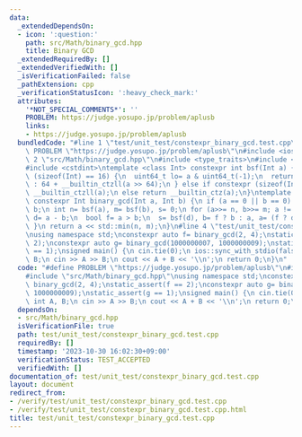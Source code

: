 ```yaml
---
data:
  _extendedDependsOn:
  - icon: ':question:'
    path: src/Math/binary_gcd.hpp
    title: Binary GCD
  _extendedRequiredBy: []
  _extendedVerifiedWith: []
  _isVerificationFailed: false
  _pathExtension: cpp
  _verificationStatusIcon: ':heavy_check_mark:'
  attributes:
    '*NOT_SPECIAL_COMMENTS*': ''
    PROBLEM: https://judge.yosupo.jp/problem/aplusb
    links:
    - https://judge.yosupo.jp/problem/aplusb
  bundledCode: "#line 1 \"test/unit_test/constexpr_binary_gcd.test.cpp\"\n#define\
    \ PROBLEM \"https://judge.yosupo.jp/problem/aplusb\"\n#include <iostream>\n#line\
    \ 2 \"src/Math/binary_gcd.hpp\"\n#include <type_traits>\n#include <algorithm>\n\
    #include <cstdint>\ntemplate <class Int> constexpr int bsf(Int a) {\n if constexpr\
    \ (sizeof(Int) == 16) {\n  uint64_t lo= a & uint64_t(-1);\n  return lo ? __builtin_ctzll(lo)\
    \ : 64 + __builtin_ctzll(a >> 64);\n } else if constexpr (sizeof(Int) == 8) return\
    \ __builtin_ctzll(a);\n else return __builtin_ctz(a);\n}\ntemplate <class Int>\
    \ constexpr Int binary_gcd(Int a, Int b) {\n if (a == 0 || b == 0) return a +\
    \ b;\n int n= bsf(a), m= bsf(b), s= 0;\n for (a>>= n, b>>= m; a != b;) {\n  Int\
    \ d= a - b;\n  bool f= a > b;\n  s= bsf(d), b= f ? b : a, a= (f ? d : -d) >> s;\n\
    \ }\n return a << std::min(n, m);\n}\n#line 4 \"test/unit_test/constexpr_binary_gcd.test.cpp\"\
    \nusing namespace std;\nconstexpr auto f= binary_gcd(2, 4);\nstatic_assert(f ==\
    \ 2);\nconstexpr auto g= binary_gcd(1000000007, 1000000009);\nstatic_assert(g\
    \ == 1);\nsigned main() {\n cin.tie(0);\n ios::sync_with_stdio(false);\n int A,\
    \ B;\n cin >> A >> B;\n cout << A + B << '\\n';\n return 0;\n}\n"
  code: "#define PROBLEM \"https://judge.yosupo.jp/problem/aplusb\"\n#include <iostream>\n\
    #include \"src/Math/binary_gcd.hpp\"\nusing namespace std;\nconstexpr auto f=\
    \ binary_gcd(2, 4);\nstatic_assert(f == 2);\nconstexpr auto g= binary_gcd(1000000007,\
    \ 1000000009);\nstatic_assert(g == 1);\nsigned main() {\n cin.tie(0);\n ios::sync_with_stdio(false);\n\
    \ int A, B;\n cin >> A >> B;\n cout << A + B << '\\n';\n return 0;\n}"
  dependsOn:
  - src/Math/binary_gcd.hpp
  isVerificationFile: true
  path: test/unit_test/constexpr_binary_gcd.test.cpp
  requiredBy: []
  timestamp: '2023-10-30 16:02:30+09:00'
  verificationStatus: TEST_ACCEPTED
  verifiedWith: []
documentation_of: test/unit_test/constexpr_binary_gcd.test.cpp
layout: document
redirect_from:
- /verify/test/unit_test/constexpr_binary_gcd.test.cpp
- /verify/test/unit_test/constexpr_binary_gcd.test.cpp.html
title: test/unit_test/constexpr_binary_gcd.test.cpp
---
```

